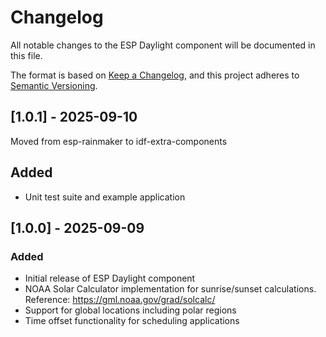 # Changelog

All notable changes to the ESP Daylight component will be documented in this file.

The format is based on [Keep a Changelog](https://keepachangelog.com/en/1.0.0/),
and this project adheres to [Semantic Versioning](https://semver.org/spec/v2.0.0.html).

## [1.0.1] - 2025-09-10

Moved from esp-rainmaker to idf-extra-components

## Added
- Unit test suite and example application

## [1.0.0] - 2025-09-09

### Added
- Initial release of ESP Daylight component
- NOAA Solar Calculator implementation for sunrise/sunset calculations.
  Reference: https://gml.noaa.gov/grad/solcalc/
- Support for global locations including polar regions
- Time offset functionality for scheduling applications
